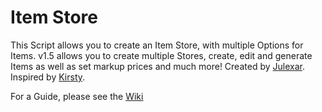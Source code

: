 # Item Store

This Script allows you to create an Item Store, with multiple Options for Items.
v1.5 allows you to create multiple Stores, create, edit and generate Items as well as set markup prices and much more!
Created by [Julexar](https://app.roll20.net/users/9989180/julexar).
Inspired by [Kirsty](https://app.roll20.net/users/1165285/kirsty).

For a Guide, please see the [Wiki](https://github.com/Julexar/itemstore/wiki)
